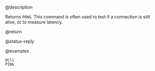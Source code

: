 @description

Returns `PONG`. This command is often used to test if a connection is still
alive, or to measure latency.

@return

@status-reply

@examples

    @cli
    PING

